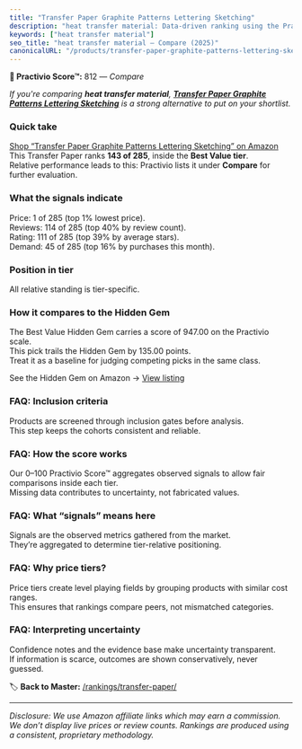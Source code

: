 ```yaml
---
title: "Transfer Paper Graphite Patterns Lettering Sketching"
description: "heat transfer material: Data-driven ranking using the Practivio Score™. Positioned by quality, value, demand, findability, momentum."
keywords: ["heat transfer material"]
seo_title: "heat transfer material — Compare (2025)"
canonicalURL: "/products/transfer-paper-graphite-patterns-lettering-sketching-B0F9449YV6/"
---
```


**🛒 Practivio Score™:** 812 — _Compare_


*If you're comparing **heat transfer material**, **[Transfer Paper Graphite Patterns Lettering Sketching](https://www.amazon.com/dp/B0F9449YV6?tag=practivio-20)** is a strong alternative to put on your shortlist.*
### Quick take
[Shop “Transfer Paper Graphite Patterns Lettering Sketching” on Amazon](https://www.amazon.com/dp/B0F9449YV6?tag=practivio-20)
This Transfer Paper ranks **143 of 285**, inside the **Best Value tier**.  
Relative performance leads to this: Practivio lists it under **Compare** for further evaluation.

### What the signals indicate
Price: 1 of 285 (top 1% lowest price).  
Reviews: 114 of 285 (top 40% by review count).  
Rating: 111 of 285 (top 39% by average stars).  
Demand: 45 of 285 (top 16% by purchases this month).

### Position in tier
All relative standing is tier-specific.

### How it compares to the Hidden Gem
The Best Value Hidden Gem carries a score of 947.00 on the Practivio scale.  
This pick trails the Hidden Gem by 135.00 points.  
Treat it as a baseline for judging competing picks in the same class.  

See the Hidden Gem on Amazon → [View listing](https://www.amazon.com/dp/B0943DQ9CD?tag=practivio-20)

### FAQ: Inclusion criteria
Products are screened through inclusion gates before analysis.  
This step keeps the cohorts consistent and reliable.

### FAQ: How the score works
Our 0–100 Practivio Score™ aggregates observed signals to allow fair comparisons inside each tier.  
Missing data contributes to uncertainty, not fabricated values.

### FAQ: What “signals” means here
Signals are the observed metrics gathered from the market.  
They’re aggregated to determine tier-relative positioning.

### FAQ: Why price tiers?
Price tiers create level playing fields by grouping products with similar cost ranges.  
This ensures that rankings compare peers, not mismatched categories.

### FAQ: Interpreting uncertainty
Confidence notes and the evidence base make uncertainty transparent.  
If information is scarce, outcomes are shown conservatively, never guessed.

<!-- Missing template for Compare/CompareWithinPriceClass -->


🏷️ **Back to Master:** [/rankings/transfer-paper/](/rankings/transfer-paper/)

---
_Disclosure: We use Amazon affiliate links which may earn a commission. We don’t display live prices or review counts. Rankings are produced using a consistent, proprietary methodology._
